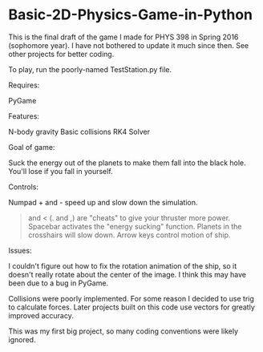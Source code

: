 # Basic-2D-Physics-Game-in-Python

This is the final draft of the game I made for PHYS 398 in Spring 2016
(sophomore year). I have not bothered to update it much since then. See other 
projects for better coding.

To play, run the poorly-named TestStation.py file.

Requires:

PyGame

Features: 

N-body gravity
Basic collisions
RK4 Solver

Goal of game: 

Suck the energy out of the planets to make them fall into the black hole.
You'll lose if you fall in yourself.

Controls: 

Numpad + and - speed up and slow down the simulation.
> and < (. and ,) are "cheats" to give your thruster more power.
Spacebar activates the "energy sucking" function. Planets in the crosshairs will slow down.
Arrow keys control motion of ship.
    
Issues:

I couldn't figure out how to fix the rotation animation of the ship, so it
doesn't really rotate about the center of the image. I think this may have
been due to a bug in PyGame.

Collisions were poorly implemented. For some reason I decided to use trig
to calculate forces. Later projects built on this code use vectors for
greatly improved accuracy.

This was my first big project, so many coding conventions were likely
ignored.
